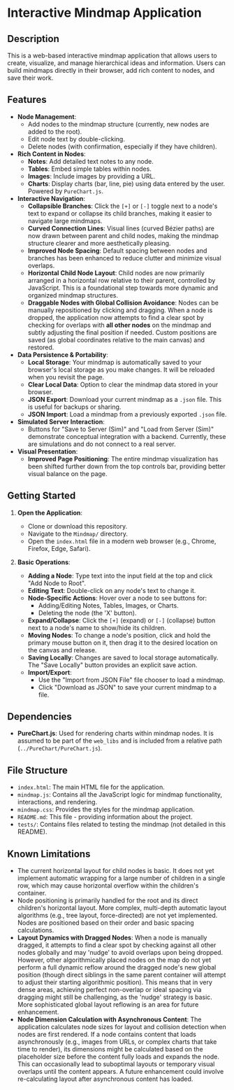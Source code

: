 # Interactive Mindmap Application

## Description

This is a web-based interactive mindmap application that allows users to create, visualize, and manage hierarchical ideas and information. Users can build mindmaps directly in their browser, add rich content to nodes, and save their work.

## Features

*   **Node Management**:
    *   Add nodes to the mindmap structure (currently, new nodes are added to the root).
    *   Edit node text by double-clicking.
    *   Delete nodes (with confirmation, especially if they have children).
*   **Rich Content in Nodes**:
    *   **Notes**: Add detailed text notes to any node.
    *   **Tables**: Embed simple tables within nodes.
    *   **Images**: Include images by providing a URL.
    *   **Charts**: Display charts (bar, line, pie) using data entered by the user. Powered by `PureChart.js`.
*   **Interactive Navigation**:
    *   **Collapsible Branches**: Click the `[+]` or `[-]` toggle next to a node's text to expand or collapse its child branches, making it easier to navigate large mindmaps.
    *   **Curved Connection Lines**: Visual lines (curved Bézier paths) are now drawn between parent and child nodes, making the mindmap structure clearer and more aesthetically pleasing.
    *   **Improved Node Spacing**: Default spacing between nodes and branches has been enhanced to reduce clutter and minimize visual overlaps.
    *   **Horizontal Child Node Layout**: Child nodes are now primarily arranged in a horizontal row relative to their parent, controlled by JavaScript. This is a foundational step towards more dynamic and organized mindmap structures.
    *   **Draggable Nodes with Global Collision Avoidance**: Nodes can be manually repositioned by clicking and dragging. When a node is dropped, the application now attempts to find a clear spot by checking for overlaps with **all other nodes** on the mindmap and subtly adjusting the final position if needed. Custom positions are saved (as global coordinates relative to the main canvas) and restored.
*   **Data Persistence & Portability**:
    *   **Local Storage**: Your mindmap is automatically saved to your browser's local storage as you make changes. It will be reloaded when you revisit the page.
    *   **Clear Local Data**: Option to clear the mindmap data stored in your browser.
    *   **JSON Export**: Download your current mindmap as a `.json` file. This is useful for backups or sharing.
    *   **JSON Import**: Load a mindmap from a previously exported `.json` file.
*   **Simulated Server Interaction**:
    *   Buttons for "Save to Server (Sim)" and "Load from Server (Sim)" demonstrate conceptual integration with a backend. Currently, these are simulations and do not connect to a real server.
*   **Visual Presentation**:
    *   **Improved Page Positioning**: The entire mindmap visualization has been shifted further down from the top controls bar, providing better visual balance on the page.

## Getting Started

1.  **Open the Application**:
    *   Clone or download this repository.
    *   Navigate to the `Mindmap/` directory.
    *   Open the `index.html` file in a modern web browser (e.g., Chrome, Firefox, Edge, Safari).

2.  **Basic Operations**:
    *   **Adding a Node**: Type text into the input field at the top and click "Add Node to Root".
    *   **Editing Text**: Double-click on any node's text to change it.
    *   **Node-Specific Actions**: Hover over a node to see buttons for:
        *   Adding/Editing Notes, Tables, Images, or Charts.
        *   Deleting the node (the 'X' button).
    *   **Expand/Collapse**: Click the `[+]` (expand) or `[-]` (collapse) button next to a node's name to show/hide its children.
    *   **Moving Nodes**: To change a node's position, click and hold the primary mouse button on it, then drag it to the desired location on the canvas and release.
    *   **Saving Locally**: Changes are saved to local storage automatically. The "Save Locally" button provides an explicit save action.
    *   **Import/Export**:
        *   Use the "Import from JSON File" file chooser to load a mindmap.
        *   Click "Download as JSON" to save your current mindmap to a file.

## Dependencies

*   **PureChart.js**: Used for rendering charts within mindmap nodes. It is assumed to be part of the `web_libs` and is included from a relative path (`../PureChart/PureChart.js`).

## File Structure

*   `index.html`: The main HTML file for the application.
*   `mindmap.js`: Contains all the JavaScript logic for mindmap functionality, interactions, and rendering.
*   `mindmap.css`: Provides the styles for the mindmap application.
*   `README.md`: This file - providing information about the project.
*   `tests/`: Contains files related to testing the mindmap (not detailed in this README).

## Known Limitations

*   The current horizontal layout for child nodes is basic. It does not yet implement automatic wrapping for a large number of children in a single row, which may cause horizontal overflow within the children's container.
*   Node positioning is primarily handled for the root and its direct children's horizontal layout. More complex, multi-depth automatic layout algorithms (e.g., tree layout, force-directed) are not yet implemented. Nodes are positioned based on their order and basic spacing calculations.
*   **Layout Dynamics with Dragged Nodes**: When a node is manually dragged, it attempts to find a clear spot by checking against all other nodes globally and may 'nudge' to avoid overlaps upon being dropped. However, other algorithmically placed nodes on the map do not yet perform a full dynamic reflow around the dragged node's new global position (though direct siblings in the same parent container will attempt to adjust their starting algorithmic position). This means that in very dense areas, achieving perfect non-overlap or ideal spacing via dragging might still be challenging, as the 'nudge' strategy is basic. More sophisticated global layout reflowing is an area for future enhancement.
*   **Node Dimension Calculation with Asynchronous Content**: The application calculates node sizes for layout and collision detection when nodes are first rendered. If a node contains content that loads asynchronously (e.g., images from URLs, or complex charts that take time to render), its dimensions might be calculated based on the placeholder size before the content fully loads and expands the node. This can occasionally lead to suboptimal layouts or temporary visual overlaps until the content appears. A future enhancement could involve re-calculating layout after asynchronous content has loaded.
